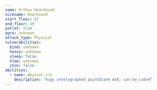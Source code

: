 ```yaml
---
name: Orthos Hoarhound
nickname: Hoarhound
start_floor: 47
end_floor: 49
patrol: true
agro: unknown
attack_type: Physical
vulnerabilities:
  bind: unknown
  heavy: unknown
  sleep: false
  slow: unknown
  stun: false
abilities:
  - name: Abyssal Cry
    description: "huge untelegraphed pointblank AoE; can be LoSed"
---
```

